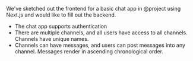 We've sketched out the frontend for a basic chat app in @project using Next.js and would like to fill out the backend.

- The chat app supports authentication
- There are multiple channels, and all users have access to all channels. Channels have unique names.
- Channels can have messages, and users can post messages into any channel. Messages render in ascending chronological order.
